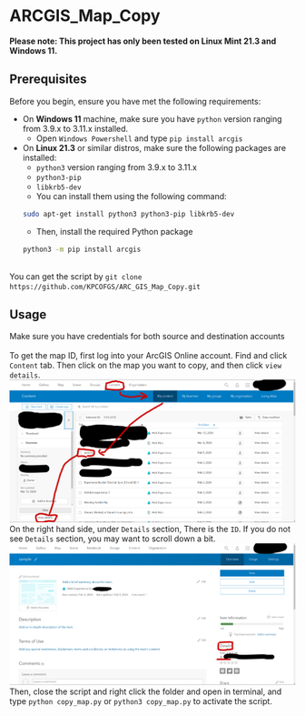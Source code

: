 # ARCGIS_Map_Copy
**Please note: This project has only been tested on Linux Mint 21.3 and Windows 11.**
## Prerequisites
Before you begin, ensure you have met the following requirements:
* On **Windows 11** machine, make sure you have `python` version ranging from 3.9.x to 3.11.x installed.
   * Open `Windows Powershell` and type `pip install arcgis`
* On **Linux 21.3** or similar distros, make sure the following packages are installed:
    * `python3` version ranging from 3.9.x to 3.11.x
    * `python3-pip`
    * `libkrb5-dev`
    * You can install them using the following command:
    ```bash
    sudo apt-get install python3 python3-pip libkrb5-dev
    ```
    * Then, install the required Python package
    ```bash
    python3 -m pip install arcgis
    ```

\
You can get the script by ```git clone https://github.com/KPCOFGS/ARC_GIS_Map_Copy.git```
## Usage
Make sure you have credentials for both source and destination accounts
\
\
To get the map ID, first log into your ArcGIS Online account. Find and click ```Content``` tab. Then click on the map you want to copy, and then click ```view details```.\
![alt text](https://github.com/KPCOFGS/ARC_GIS_Map_Copy/blob/main/Screenshot%20from%202024-03-12%2010-43-31.png?raw=true)
\
On the right hand side, under ```Details``` section, There is the ```ID```. If you do not see ```Details``` section, you may want to scroll down a bit.\
![alt text](https://github.com/KPCOFGS/ARC_GIS_Map_Copy/blob/main/Screenshot%20from%202024-03-12%2010-45-42.png?raw=true)
\
Then, close the script and right click the folder and open in terminal, and type `python copy_map.py` or `python3 copy_map.py` to activate the script.

